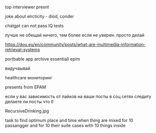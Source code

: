 top interviewer presnt

joke about elrcticity - diod, conder

chatgpt can not pass IQ tests

лучше не обещай ничего, тем более если не уверен. просто делай

<https://dou.eu/en/community/posts/what-are-multimedia-information-retrieval-systems>

portbable app
archive
essentiali epim

видучаывай

healthcare мониторинг

presents from EPAM

если у вас зависимость от лайков на ваши посты в соц сетях следиту делаете ли посты что б

RecursiveDrinking.jpg

task to find optimum place and time when thing are mixed for 10 passangger and for 10 their suite cases with 10 things inside
